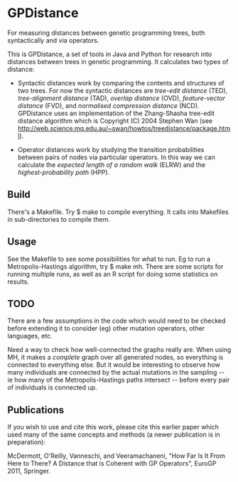 GPDistance
==========

For measuring distances between genetic programming trees, both syntactically and via operators.

This is GPDistance, a set of tools in Java and Python for research
into distances between trees in genetic programming. It calculates two
types of distance: 

* Syntactic distances work by comparing the contents and structures of
  two trees. For now the syntactic distances are *tree-edit distance*
  (TED), *tree-alignment distance* (TAD), *overlap distance* (OVD),
  *feature-vector distance* (FVD), and *normalised compression
  distance* (NCD). GPDistance uses an implementation of the
  Zhang-Shasha tree-edit distance algorithm which is Copyright (C)
  2004 Stephen Wan (see
  http://web.science.mq.edu.au/~swan/howtos/treedistance/package.html).

* Operator distances work by studying the transition probabilities
  between pairs of nodes via particular operators. In this way we can
  calculate the *expected length of a random walk* (ELRW) and the
  *highest-probability path* (HPP).


Build
-----

There's a Makefile. Try $ make to compile everything. It calls into
Makefiles in sub-directories to compile them.

Usage
-----

See the Makefile to see some possibilities for what to run. Eg to run
a Metropolis-Hastings algorithm, try $ make mh. There are some scripts
for running multiple runs, as well as an R script for doing some
statistics on results.

TODO
----

There are a few assumptions in the code which would need to be checked
before extending it to consider (eg) other mutation operators, other
languages, etc.

Need a way to check how well-connected the graphs really are. When
using MH, it makes a *complete* graph over all generated nodes, so
everything is connected to everything else. But it would be
interesting to observe how many individuals are connected by the
actual mutations in the sampling -- ie how many of the
Metropolis-Hastings paths intersect -- before every pair of
individuals is connected up.


Publications
------------

If you wish to use and cite this work, please cite this earlier paper
which used many of the same concepts and methods (a newer publication
is in preparation):

McDermott, O'Reilly, Vanneschi, and Veeramachaneni, "How Far Is It
From Here to There? A Distance that is Coherent with GP Operators",
EuroGP 2011, Springer.

